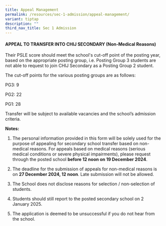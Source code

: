 ```yaml
---
title: Appeal Management
permalink: /resources/sec-1-admission/appeal-management/
variant: tiptap
description: ""
third_nav_title: Sec 1 Admission
---
```

<h4><strong>APPEAL TO TRANSFER INTO CHIJ SECONDARY (Non-Medical Reasons)</strong></h4>
<p>Their PSLE score should meet the school's cut-off point of the posting
year, based on the appropriate posting group, i.e. Posting Group 3 students
are not able to request to join CHIJ Secondary as a Posting Group 2 student.</p>
<p>The cut-off points for the various posting groups are as follows:</p>
<p>PG3: 9</p>
<p>PG2: 22</p>
<p>PG1: 28</p>
<p>Transfer will be subject to available vacancies and the school’s admission
criteria.</p>
<p><strong>Notes:</strong>
</p>
<ol data-tight="true" class="tight">
<li>
<p>The personal information provided in this form will be solely used for
the purpose of appealing for secondary school transfer based on non-medical
reasons. For appeals based on medical reasons (serious medical conditions
or severe physical impairments), please request through the posted school <strong>before 12 noon on 19 December 2024</strong>.</p>
</li>
<li>
<p>The deadline for the submission of appeals for non-medical reasons is
on <strong>27 December 2024, 12 noon</strong>. Late submission will not
be allowed.</p>
</li>
<li>
<p>The School does not disclose reasons for selection / non-selection of
students.</p>
</li>
<li>
<p>Students should still report to the posted secondary school on 2 January
2025.</p>
</li>
<li>
<p>The application is deemed to be unsuccessful if you do not hear from the
school.</p>
</li>
</ol>
<p></p>